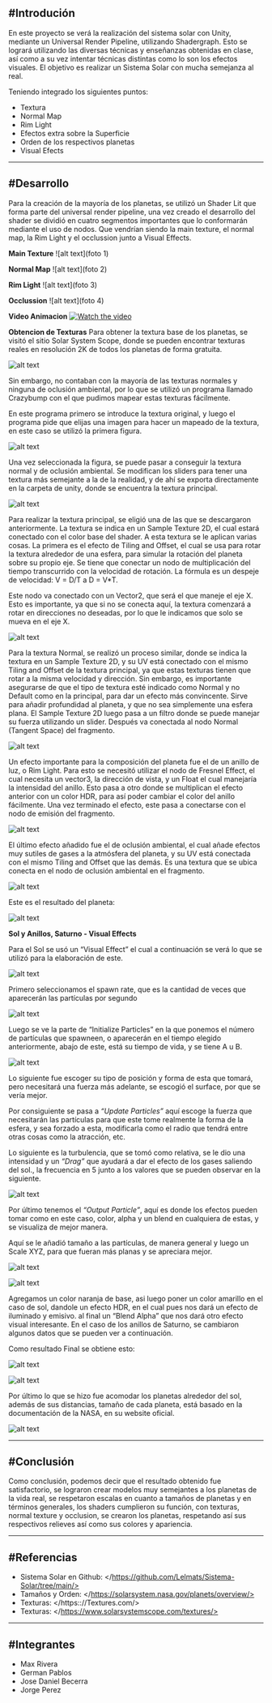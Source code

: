 #Introdución
------------
En este proyecto se verá la realización del sistema solar con Unity, mediante un Universal Render Pipeline, utilizando Shadergraph. Esto se logrará utilizando las diversas técnicas y enseñanzas obtenidas en clase, así como a su vez intentar técnicas distintas como lo son los efectos visuales. El objetivo es realizar un Sistema Solar con mucha semejanza al real.

Teniendo integrado los siguientes puntos:
- Textura
- Normal Map
- Rim Light
- Efectos extra sobre la Superficie
- Orden de los respectivos planetas
- Visual Efects

-------------
#Desarrollo
-------------
Para la creación de la mayoría de los planetas, se utilizó un Shader Lit que forma parte del universal render pipeline, una vez creado el desarrollo del shader se dividió en cuatro segmentos importantes que lo conformarán mediante el uso de nodos. Que vendrían siendo la main texture, el normal map, la Rim Light y el occlussion junto a Visual Effects.

**Main Texture**
![alt text](foto 1)

**Normal Map**
![alt text](foto 2)

**Rim Light**
![alt text](foto 3)

**Occlussion**
![alt text](foto 4)

**Video Animacion**
[![Watch the video](a)](https://drive.google.com/file/d/1uTzLP9AhY8K0NdlAdWvuZXv_xJ22DgJt/view?usp=sharing)

**Obtencion de Texturas**
Para obtener la textura base de los planetas, se visitó el sitio Solar System Scope, donde se pueden encontrar texturas reales en resolución 2K de todos los planetas de forma gratuita.

![alt text](https://github.com/Lelmats/Sistema-Solar/blob/main/Images/Foto%201.png)

Sin embargo, no contaban con la mayoría de las texturas normales y ninguna de oclusión ambiental, por lo que se utilizó un programa llamado Crazybump con el que pudimos mapear estas texturas fácilmente. 

En este programa primero se introduce la textura original, y luego el programa pide que elijas una imagen para hacer un mapeado de la textura, en este caso se utilizó la primera figura.

![alt text](https://github.com/Lelmats/Sistema-Solar/blob/main/Images/Foto%202.png)

Una vez seleccionada la figura, se puede pasar a conseguir la textura normal y de oclusión ambiental. Se modifican los sliders para tener una textura más semejante a la de la realidad, y de ahí se exporta directamente en la carpeta de unity, donde se encuentra la textura principal.

![alt text](https://github.com/Lelmats/Sistema-Solar/blob/main/Images/Foto%203.png)

Para realizar la textura principal, se eligió una de las que se descargaron anteriormente. La textura se indica en un Sample Texture 2D, el cual estará conectado con el color base del shader. A esta textura se le aplican varias cosas. La primera es el efecto de Tiling and Offset, el cual se usa para rotar la textura alrededor de una esfera, para simular la rotación del planeta sobre su propio eje. Se tiene que conectar un nodo de multiplicación del tiempo transcurrido con la velocidad de rotación. La fórmula es un despeje de velocidad: V = D/T  a D = V*T.

Este nodo va conectado con un Vector2, que será el que maneje el eje X. Esto es importante, ya que si no se conecta aquí, la textura comenzará a rotar en direcciones no deseadas, por lo que le indicamos que solo se mueva en el eje X.

![alt text](https://github.com/Lelmats/Sistema-Solar/blob/main/Images/Foto%204.png)

Para la textura Normal, se realizó un proceso similar, donde se indica la textura en un Sample Texture 2D, y su UV está conectado con el mismo Tiling and Offset de la textura principal, ya que estas texturas tienen que rotar a la misma velocidad y dirección. Sin embargo, es importante asegurarse de que el tipo de textura esté indicado como Normal y no Default como en la principal, para dar un efecto más convincente. Sirve para añadir profundidad al planeta, y que no sea simplemente una esfera plana. El Sample Texture 2D luego pasa a un filtro donde se puede manejar su fuerza utilizando un slider. Después va conectada al nodo Normal (Tangent Space) del fragmento.

![alt text](https://github.com/Lelmats/Sistema-Solar/blob/main/Images/Foto%205.png)

Un efecto importante para la composición del planeta fue el de un anillo de luz, o Rim Light. Para esto se necesitó utilizar el nodo de Fresnel Effect, el cual necesita un vector3, la dirección de vista, y un Float el cual manejaría la intensidad del anillo. Esto pasa a otro donde se multiplican el efecto anterior con un color HDR, para así poder cambiar el color del anillo fácilmente.  Una vez terminado el efecto, este pasa a conectarse con el nodo de emisión del fragmento.

![alt text](https://github.com/Lelmats/Sistema-Solar/blob/main/Images/Foto%206.png)

El último efecto añadido fue el de oclusión ambiental, el cual añade efectos muy sutiles de gases a la atmósfera del planeta, y su UV está conectada con el mismo Tiling and Offset que las demás. Es una textura que se ubica conecta en el nodo de oclusión ambiental en el fragmento.

![alt text](https://github.com/Lelmats/Sistema-Solar/blob/main/Images/Foto%208.png)

Este es el resultado del planeta:

![alt text](https://github.com/Lelmats/Sistema-Solar/blob/main/Images/Foto%209.png)

**Sol y Anillos, Saturno - Visual Effects**

Para el Sol se usó un “Visual Effect” el cual a continuación se verá lo que se utilizó para la elaboración de este.

![alt text](https://github.com/Lelmats/Sistema-Solar/blob/main/Images/Foto%2010.png)

Primero seleccionamos el spawn rate, que es la cantidad de veces que aparecerán las partículas por segundo

![alt text](https://github.com/Lelmats/Sistema-Solar/blob/main/Images/Foto%2011.png)

Luego se ve la parte de “Initialize Particles” en la que ponemos el número de partículas que spawneen, o aparecerán en el tiempo elegido anteriormente, abajo de este, está su tiempo de vida, y se tiene A u B.

![alt text](https://github.com/Lelmats/Sistema-Solar/blob/main/Images/Foto%2012.1.png)

Lo siguiente fue escoger su tipo de posición y forma de esta que tomará, pero necesitará una fuerza más adelante, se escogió el surface, por que se vería mejor.

Por consiguiente se pasa a *“Update Particles”* aquí escoge la fuerza que necesitarán las partículas para que este tome realmente la forma de la esfera, y sea forzado a esta, modificarla como el radio que tendrá entre otras cosas como la atracción, etc.

Lo siguiente es la turbulencia, que se tomó como relativa, se le dio una intensidad y un *“Drag”* que ayudará a dar el efecto de los gases saliendo del sol., la frecuencia en 5 junto a los valores que se pueden observar en la siguiente.

![alt text](https://github.com/Lelmats/Sistema-Solar/blob/main/Images/Foto%2012.png)


Por último tenemos el *“Output Particle”*, aquí es donde los efectos pueden tomar como en este caso, color, alpha y un blend en cualquiera de estas, y se visualiza de mejor manera.

Aquí se le añadió tamaño a las partículas, de manera general y luego un Scale XYZ, para que fueran más planas y se apreciara mejor.

![alt text](https://github.com/Lelmats/Sistema-Solar/blob/main/Images/Foto%2013.1.png)

![alt text](https://github.com/Lelmats/Sistema-Solar/blob/main/Images/Foto%2013.2.png)


Agregamos un color naranja de base, asi luego poner un color amarillo en el caso de sol, dandole un efecto HDR, en el cual pues nos dará un efecto de iluminado y emisivo. al final un “Blend Alpha” que nos dará otro efecto visual interesante. En el caso de los anillos de Saturno, se cambiaron algunos datos que se pueden ver a continuación.

Como resultado Final se obtiene esto:

![alt text](https://github.com/Lelmats/Sistema-Solar/blob/main/Images/Foto%2014.png)

![alt text](https://github.com/Lelmats/Sistema-Solar/blob/main/Images/Foto%2015.png)

Por último lo que se hizo fue acomodar los planetas alrededor del sol, además de sus distancias, tamaño de cada planeta, está basado en la documentación de la NASA, en su website oficial.

![alt text](https://github.com/Lelmats/Sistema-Solar/blob/main/Images/Foto%2016.png)

---------------

#Conclusión
--------------
Como conclusión, podemos decir que el resultado obtenido fue satisfactorio, se lograron crear modelos muy semejantes a los planetas de la vida real, se respetaron escalas en cuanto a tamaños de planetas y en términos generales, los shaders cumplieron su función, con texturas, normal texture y occlusion, se crearon los planetas, respetando así sus respectivos relieves así como sus colores y apariencia. 

--------------
#Referencias
-----------
- Sistema Solar en Github: </https://github.com/Lelmats/Sistema-Solar/tree/main/>
- Tamaños y Orden: </https://solarsystem.nasa.gov/planets/overview/>
- Texturas: </https:://Textures.com/>
- Texturas: </https://www.solarsystemscope.com/textures/>

-----------
#Integrantes
-------------
- Max Rivera
- German Pablos
- Jose Daniel Becerra
- Jorge Perez 
